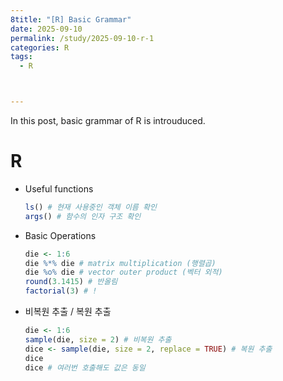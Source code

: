 ```yaml
---
8title: "[R] Basic Grammar"
date: 2025-09-10
permalink: /study/2025-09-10-r-1
categories: R
tags: 
  - R



---
```


In this post, basic grammar of R  is introuduced. 



# R

- Useful functions

  ```r
  ls() # 현재 사용중인 객체 이름 확인
  args() # 함수의 인자 구조 확인
  ```

- Basic Operations

  ```r
  die <- 1:6
  die %*% die # matrix multiplication (행렬곱)
  die %o% die # vector outer product (벡터 외적)
  round(3.1415) # 반올림
  factorial(3) # !
  ```

- 비복원 추출 / 복원 추출

  ```r
  die <- 1:6
  sample(die, size = 2) # 비복원 추출
  dice <- sample(die, size = 2, replace = TRUE) # 복원 추출
  dice 
  dice # 여러번 호출해도 값은 동일
  ```

